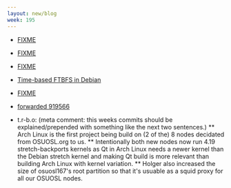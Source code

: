 ```yaml
---
layout: new/blog
week: 195
---
```


* [FIXME](https://bugs.debian.org/919207)

* [FIXME](https://lists.reproducible-builds.org/pipermail/rb-general/2019-January/001402.html)

* [FIXME](https://www.reddit.com/r/rust/comments/afscgo/ripgrep_0100_is_reproducible_in_debian/)

* [Time-based FTBFS in Debian](https://lists.debian.org/debian-lts/2019/01/msg00033.html)

* [FIXME](https://lists.reproducible-builds.org/pipermail/rb-general/2019-January/001408.html)

* [forwarded 919566](https://github.com/pytroll/satpy/pull/579)


* t.r-b.o:
(meta comment: this weeks commits should be explained/prepended with something like the next two sentences.)
** Arch Linux is the first project being build on (2 of the) 8 nodes decidated from OSUOSL.org to us.
** Intentionally both new nodes now run 4.19 stretch-backports kernels as Qt in Arch Linux needs a newer kernel than the Debian stretch kernel and making Qt build is more relevant than building Arch Linux with kernel variation.
** Holger also increased the size of osuosl167's root partition so that it's usuable as a squid proxy for all our OSUOSL nodes.
